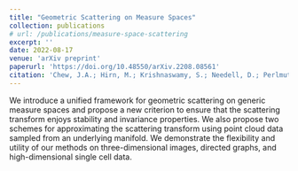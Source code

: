 ```yaml
---
title: "Geometric Scattering on Measure Spaces"
collection: publications
# url: /publications/measure-space-scattering
excerpt: ''
date: 2022-08-17
venue: 'arXiv preprint'
paperurl: 'https://doi.org/10.48550/arXiv.2208.08561'
citation: 'Chew, J.A.; Hirn, M.; Krishnaswamy, S.; Needell, D.; Perlmutter, M.; Steach, H.R.; Viswanath, S.; Wu, H.-T. Geometric Scattering on Measure Spaces. Submitted for publication, 2022.'
---
```

We introduce a unified framework for geometric scattering on generic measure spaces and propose a new criterion to ensure that the scattering transform enjoys stability and invariance properties. We also propose two schemes for approximating the scattering transform using point cloud data sampled from an underlying manifold. We demonstrate the flexibility and utility of our methods on three-dimensional images, directed graphs, and high-dimensional single cell data.

<!-- [See paper here](https://analyticalsciencejournals.onlinelibrary.wiley.com/doi/full/10.1002/cem.3119) -->

<!-- Citation: Kazmierczak, N.P.; Chew, J.A.; Michmerhuizen, A.R.; Kim, S.E.; Drees, Z.D.; Rylaarsdam, A.; Thong, T.; Van Laar, L.; Vander Griend, D.A. Sensitivity Limits for Determining 1:1 Binding Constants from Spectrophotometric Titrations via Global Analysis. Journal of Chemometrics, 2019, 33:e3119. -->
